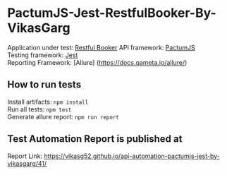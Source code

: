 # PactumJS-Jest-RestfulBooker-By-VikasGarg


Application under test: [Restful Booker](https://github.com/vikasg52/api-automation-pactumjs-jest-by-vikasgarg) 
API framework: [PactumJS](https://pactumjs.github.io/)  
Testing framework: [Jest](https://jestjs.io//)  
Reporting Framework: [Allure] (https://docs.qameta.io/allure/)

## How to run tests
Install artifacts: `npm install`  
Run all tests: `npm test`  
Generate allure report: `npm run report`  

##  Test Automation Report is published at
Report Link: https://vikasg52.github.io/api-automation-pactumjs-jest-by-vikasgarg/41/
